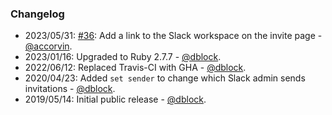 ### Changelog

* 2023/05/31: [#36](https://github.com/vestris/slack-invite/pull/36): Add a link to the Slack workspace on the invite page - [@accorvin](https://github.com/accorvin).
* 2023/01/16: Upgraded to Ruby 2.7.7 - [@dblock](https://github.com/dblock).
* 2022/06/12: Replaced Travis-CI with GHA - [@dblock](https://github.com/dblock).
* 2020/04/23: Added `set sender` to change which Slack admin sends invitations - [@dblock](https://github.com/dblock).
* 2019/05/14: Initial public release - [@dblock](https://github.com/dblock).
